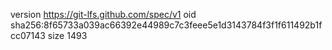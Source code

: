 version https://git-lfs.github.com/spec/v1
oid sha256:8f65733a039ac66392e44989c7c3feee5e1d3143784f3f1f611492b1fcc07143
size 1493
